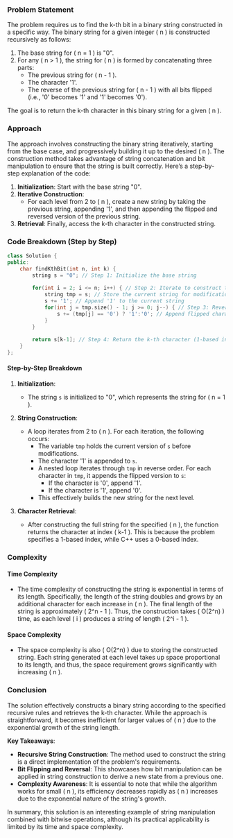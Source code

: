 ### Problem Statement

The problem requires us to find the k-th bit in a binary string constructed in a specific way. The binary string for a given integer \( n \) is constructed recursively as follows:

1. The base string for \( n = 1 \) is "0".
2. For any \( n > 1 \), the string for \( n \) is formed by concatenating three parts:
   - The previous string for \( n - 1 \).
   - The character '1'.
   - The reverse of the previous string for \( n - 1 \) with all bits flipped (i.e., '0' becomes '1' and '1' becomes '0').

The goal is to return the k-th character in this binary string for a given \( n \).

### Approach

The approach involves constructing the binary string iteratively, starting from the base case, and progressively building it up to the desired \( n \). The construction method takes advantage of string concatenation and bit manipulation to ensure that the string is built correctly. Here’s a step-by-step explanation of the code:

1. **Initialization**: Start with the base string "0".
2. **Iterative Construction**:
   - For each level from 2 to \( n \), create a new string by taking the previous string, appending '1', and then appending the flipped and reversed version of the previous string.
3. **Retrieval**: Finally, access the k-th character in the constructed string.

### Code Breakdown (Step by Step)

```cpp
class Solution {
public:
    char findKthBit(int n, int k) {
        string s = "0"; // Step 1: Initialize the base string
        
        for(int i = 2; i <= n; i++) { // Step 2: Iterate to construct the string for n
            string tmp = s; // Store the current string for modification
            s += '1'; // Append '1' to the current string
            for(int j = tmp.size() - 1; j >= 0; j--) { // Step 3: Reverse and flip the string
                s += (tmp[j] == '0') ? '1':'0'; // Append flipped characters
            }
        }
        
        return s[k-1]; // Step 4: Return the k-th character (1-based index)
    }
};
```

#### Step-by-Step Breakdown

1. **Initialization**:
   - The string `s` is initialized to "0", which represents the string for \( n = 1 \).

2. **String Construction**:
   - A loop iterates from 2 to \( n \). For each iteration, the following occurs:
     - The variable `tmp` holds the current version of `s` before modifications.
     - The character '1' is appended to `s`.
     - A nested loop iterates through `tmp` in reverse order. For each character in `tmp`, it appends the flipped version to `s`:
       - If the character is '0', append '1'.
       - If the character is '1', append '0'.
     - This effectively builds the new string for the next level.

3. **Character Retrieval**:
   - After constructing the full string for the specified \( n \), the function returns the character at index \( k-1 \). This is because the problem specifies a 1-based index, while C++ uses a 0-based index.

### Complexity

#### Time Complexity
- The time complexity of constructing the string is exponential in terms of its length. Specifically, the length of the string doubles and grows by an additional character for each increase in \( n \). The final length of the string is approximately \( 2^n - 1 \). Thus, the construction takes \( O(2^n) \) time, as each level \( i \) produces a string of length \( 2^i - 1 \).

#### Space Complexity
- The space complexity is also \( O(2^n) \) due to storing the constructed string. Each string generated at each level takes up space proportional to its length, and thus, the space requirement grows significantly with increasing \( n \).

### Conclusion

The solution effectively constructs a binary string according to the specified recursive rules and retrieves the k-th character. While the approach is straightforward, it becomes inefficient for larger values of \( n \) due to the exponential growth of the string length. 

**Key Takeaways**:
- **Recursive String Construction**: The method used to construct the string is a direct implementation of the problem's requirements.
- **Bit Flipping and Reversal**: This showcases how bit manipulation can be applied in string construction to derive a new state from a previous one.
- **Complexity Awareness**: It is essential to note that while the algorithm works for small \( n \), its efficiency decreases rapidly as \( n \) increases due to the exponential nature of the string's growth.

In summary, this solution is an interesting example of string manipulation combined with bitwise operations, although its practical applicability is limited by its time and space complexity.